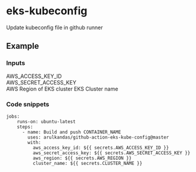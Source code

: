 # eks-kubeconfig   
Update kubeconfig file in github runner

## Example   

### Inputs   
AWS_ACCESS_KEY_ID   
AWS_SECRET_ACCESS_KEY   
AWS Region of EKS cluster
EKS Cluster name   

### Code snippets   

```
jobs:
    runs-on: ubuntu-latest 
    steps:
      - name: Build and push CONTAINER_NAME
        uses: arulkandas/github-action-eks-kube-config@master
        with:
          aws_access_key_id: ${{ secrets.AWS_ACCESS_KEY_ID }}
          aws_secret_access_key: ${{ secrets.AWS_SECRET_ACCESS_KEY }}
          aws_region: ${{ secrets.AWS_REGION }}
          cluster_name: ${{ secrets.CLUSTER_NAME }}
```